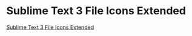 # Sublime Text 3 File Icons Extended

[Sublime Text 3 File Icons Extended](https://packagecontrol.io/packages/File%20Icons%20Extended)
